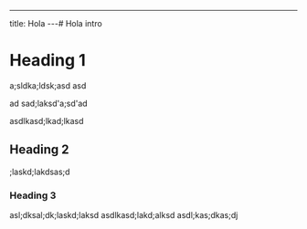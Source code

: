 ---
title: Hola
---# Hola intro

# Heading 1

a;sldka;ldsk;asd
asd

ad
sad;laksd'a;sd'ad

asdlkasd;lkad;lkasd

## Heading 2

;laskd;lakdsas;d

### Heading 3

asl;dksal;dk;laskd;laksd
asdlkasd;lakd;alksd
asdl;kas;dkas;dj
